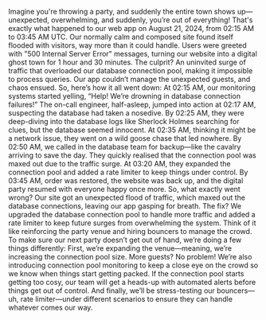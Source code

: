 Imagine you're throwing a party, and suddenly the entire town shows up—unexpected, overwhelming, and suddenly, you’re out of everything! That's exactly what happened to our web app on August 21, 2024, from 02:15 AM to 03:45 AM UTC. Our normally calm and composed site found itself flooded with visitors, way more than it could handle. Users were greeted with "500 Internal Server Error" messages, turning our website into a digital ghost town for 1 hour and 30 minutes. The culprit? An uninvited surge of traffic that overloaded our database connection pool, making it impossible to process queries. Our app couldn’t manage the unexpected guests, and chaos ensued.
So, here’s how it all went down: At 02:15 AM, our monitoring systems started yelling, “Help! We’re drowning in database connection failures!” The on-call engineer, half-asleep, jumped into action at 02:17 AM, suspecting the database had taken a nosedive. By 02:25 AM, they were deep-diving into the database logs like Sherlock Holmes searching for clues, but the database seemed innocent. At 02:35 AM, thinking it might be a network issue, they went on a wild goose chase that led nowhere. By 02:50 AM, we called in the database team for backup—like the cavalry arriving to save the day. They quickly realised that the connection pool was maxed out due to the traffic surge. At 03:20 AM, they expanded the connection pool and added a rate limiter to keep things under control. By 03:45 AM, order was restored, the website was back up, and the digital party resumed with everyone happy once more.
So, what exactly went wrong? Our site got an unexpected flood of traffic, which maxed out the database connections, leaving our app gasping for breath. The fix? We upgraded the database connection pool to handle more traffic and added a rate limiter to keep future surges from overwhelming the system. Think of it like reinforcing the party venue and hiring bouncers to manage the crowd.
To make sure our next party doesn’t get out of hand, we’re doing a few things differently: First, we’re expanding the venue—meaning, we’re increasing the connection pool size. More guests? No problem! We’re also introducing connection pool monitoring to keep a close eye on the crowd so we know when things start getting packed. If the connection pool starts getting too cosy, our team will get a heads-up with automated alerts before things get out of control. And finally, we’ll be stress-testing our bouncers—uh, rate limiter—under different scenarios to ensure they can handle whatever comes our way.
